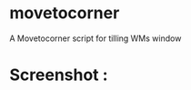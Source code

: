 # movetocorner
A Movetocorner script for tilling WMs window
# Screenshot : 

[](https://i.imgur.com/q8Z0iXl.png)
